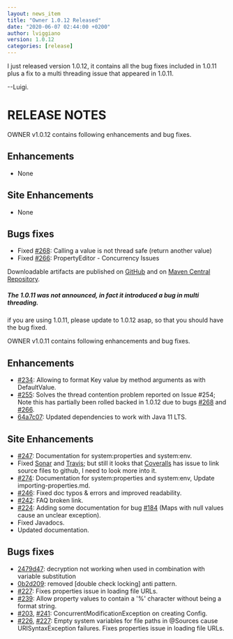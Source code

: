 ```yaml
---
layout: news_item
title: "Owner 1.0.12 Released"
date: "2020-06-07 02:44:00 +0200"
author: lviggiano
version: 1.0.12
categories: [release]
---
```


I just released version 1.0.12, it contains all the bug fixes included in 1.0.11 plus a fix to a 
multi threading issue that appeared in 1.0.11.

--Luigi.
     
  
RELEASE NOTES
=============

OWNER v1.0.12 contains following enhancements and bug fixes.

Enhancements
------------
 * None
 
Site Enhancements
-----------------
 * None
 
Bugs fixes
----------
 * Fixed [#268](https://github.com/lviggiano/owner/issues/268): Calling a value is not thread safe (return another value)
 * Fixed [#266](https://github.com/lviggiano/owner/issues/266): PropertyEditor - Concurrency Issues

Downloadable artifacts are published on [GitHub](https://github.com/lviggiano/owner/releases/tag/owner-1.0.12) and
on [Maven Central Repository](http://repo1.maven.org/maven2/org/aeonbits/owner/owner-assembly/1.0.12/).


<div class="note info">
  <h5>The 1.0.11 was not announced, in fact it introduced a bug in multi threading.</h5>
  <p>if you are using 1.0.11, please update to 1.0.12 asap, so that you should have the bug fixed.</p>
</div>

OWNER v1.0.11 contains following enhancements and bug fixes. 

Enhancements
------------
 * [#234](https://github.com/lviggiano/owner/pull/234): Allowing to format Key value by method arguments as 
   with DefaultValue.
 * [#255](https://github.com/lviggiano/owner/pull/255): Solves the thread contention problem reported on Issue #254; 
   Note this has partially been rolled backed in 1.0.12 due to bugs [#268](https://github.com/lviggiano/owner/issues/268) 
   and [#266](https://github.com/lviggiano/owner/issues/266).
 * [64a7c07](https://github.com/lviggiano/owner/commit/64a7c07bd79287b1d9debacfe60ad6e4e597cc39): 
   Updated dependencies to work with Java 11 LTS.
 
Site Enhancements
-----------------
 * [#247](https://github.com/lviggiano/owner/pull/247): Documentation for system:properties and system:env.
 * Fixed [Sonar](https://sonarcloud.io/dashboard?id=org.aeonbits.owner%3Aowner-parent) and 
   [Travis](https://travis-ci.org/github/lviggiano/owner); but still it looks that 
   [Coveralls](https://coveralls.io/github/lviggiano/owner) has issue to link source files to github, I need to look 
   more into it.
 * [#274](https://github.com/lviggiano/owner/pull/247): 
   Documentation for system:properties and system:env, Update importing-properties.md. 
 * [#246](https://github.com/lviggiano/owner/pull/246): Fixed doc typos & errors and improved readability.
 * [#242](https://github.com/lviggiano/owner/issues/242): FAQ broken link.
 * [#224](https://github.com/lviggiano/owner/pull/224): Adding some documentation for bug 
   [#184](https://github.com/lviggiano/owner/issues/184) (Maps with null values cause an unclear exception). 
 * Fixed Javadocs.
 * Updated documentation.
 
Bugs fixes
----------
 * [2479d47](https://github.com/lviggiano/owner/commit/2479d4718c5996e432f6cc0dedcbb4f250b29c43): decryption not working when used in combination with variable substitution
 * [0b2d209](https://github.com/lviggiano/owner/commit/0b2d209b0fe661a1596aa55921fff16e2ba5bc92): removed [double check locking] anti pattern.
 * [#227](https://github.com/lviggiano/owner/pull/227): Fixes properties issue in loading file URLs.
 * [#239](https://github.com/lviggiano/owner/pull/239): Allow property values to contain a '%' character without being a format string.
 * [#203](https://github.com/lviggiano/owner/issues/203), [#241](https://github.com/lviggiano/owner/pull/241): 
   ConcurrentModificationException on creating Config.
 * [#226](https://github.com/lviggiano/owner/issues/226), [#227](https://github.com/lviggiano/owner/pull/227):
   Empty system variables for file paths in @Sources cause URISyntaxException failures.
   Fixes properties issue in loading file URLs.
